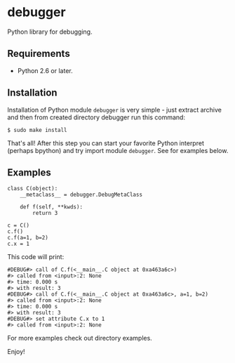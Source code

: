 # debugger

Python library for debugging.

## Requirements

- Python 2.6 or later.

## Installation

Installation of Python module `debugger` is very simple - just extract archive
and then from created directory debugger run this command:

    $ sudo make install

That's all! After this step you can start your favorite Python interpret (perhaps
bpython) and try import module `debugger`. See for examples below.


## Examples

    class C(object):
        __metaclass__ = debugger.DebugMetaClass

        def f(self, **kwds):
            return 3

    c = C()
    c.f()
    c.f(a=1, b=2)
    c.x = 1

This code will print:

    #DEBUG#> call of C.f(<__main__.C object at 0xa463a6c>)
    #> called from <input>:2: None
    #> time: 0.000 s
    #> with result: 3
    #DEBUG#> call of C.f(<__main__.C object at 0xa463a6c>, a=1, b=2)
    #> called from <input>:2: None
    #> time: 0.000 s
    #> with result: 3
    #DEBUG#> set attribute C.x to 1
    #> called from <input>:2: None

For more examples check out directory examples.


Enjoy!
